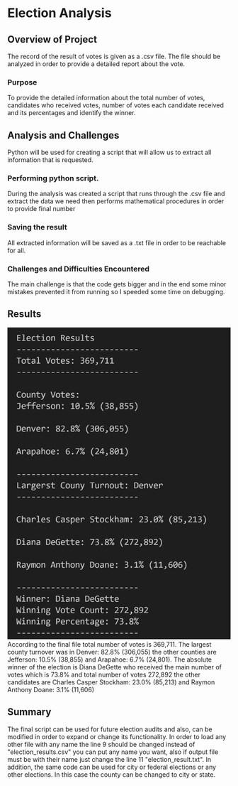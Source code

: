 # Election Analysis

## Overview of Project
The record of the result of votes is given as a .csv file. The file should be analyzed in order to provide a detailed report about the vote.

### Purpose
To provide the detailed information about the total number of votes, candidates who received votes, number of votes each candidate received  and its percentages and identify the winner.

## Analysis and Challenges
Python will be used for creating a script that will allow us to extract all information that is requested.

### Performing python script.
During the analysis was created a script that runs through the .csv file and extract the data we need then performs mathematical procedures in order to provide final number

### Saving the result
All extracted information will be saved as a .txt file in order to be reachable for all.

### Challenges and Difficulties Encountered
The main challenge is that the code gets bigger and in the end some minor mistakes prevented it from running so I speeded some time on debugging.

## Results
![](Resources/Election_output.PNG)
According to the final file total number of votes is 369,711. The largest county turnover was in Denver: 82.8% (306,055) the other counties are Jefferson: 10.5% (38,855) and Arapahoe: 6.7% (24,801). The absolute winner of the election is Diana DeGette who received the main number of votes which is 73.8% and total number of votes 272,892 the other candidates are Charles Casper Stockham: 23.0% (85,213) and Raymon Anthony Doane: 3.1% (11,606)

## Summary
The final script can be used for future election audits and also, can be modified in order to expand or change its functionality. In order to load any other file with any name the line 9 should be changed instead of "election_results.csv" you can put any name you want, also if output file must be with their name just change the line 11 "election_result.txt". In addition, the same code can be used for city or federal elections or any other elections. In this case the county can be changed to city or state.
